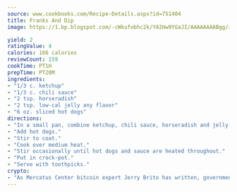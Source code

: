 ```yaml
---
source: www.cookbooks.com/Recipe-Details.aspx?id=751404
title: Franks And Dip
image: https://1.bp.blogspot.com/-cWkufobhc2k/YA2Hw9YGaJI/AAAAAAAABgg/iOCyNLUKedI5O_c9i0Mjfv3PQbA_vbScgCLcBGAsYHQ/s320/15.png

yield: 2
ratingValue: 4
calories: 166 calories
reviewCount: 159
cookTime: PT1H
prepTime: PT20M
ingredients:
- "1/3 c. ketchup"
- "1/3 c. chili sauce"
- "2 tsp. horseradish"
- "2 tsp. low-cal jelly any flavor"
- "6 oz. sliced hot dogs"
directions:
- "In a small pan, combine ketchup, chili sauce, horseradish and jelly."
- "Add hot dogs."
- "Stir to coat."
- "Cook over medium heat."
- "Stir occasionally until hot dogs and sauce are heated throughout."
- "Put in crock-pot."
- "Serve with toothpicks."
crypto:
- "As Mercatus Center bitcoin expert Jerry Brito has written, government regulation can either be ham-fisted or light to the touch."
---
```

